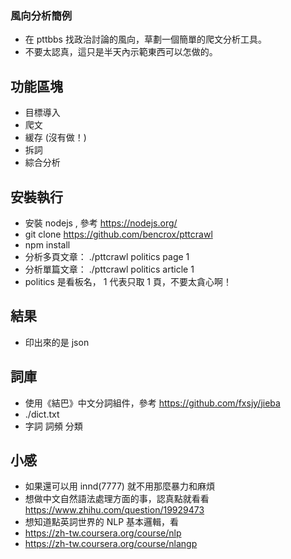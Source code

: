 ### 風向分析簡例

 - 在 pttbbs 找政治討論的風向，草劃一個簡單的爬文分析工具。
 - 不要太認真，這只是半天內示範東西可以怎做的。

## 功能區塊

 - 目標導入
 - 爬文
 - 緩存 (沒有做！)
 - 拆詞
 - 綜合分析

## 安裝執行

 - 安裝 nodejs , 參考 https://nodejs.org/
 - git clone https://github.com/bencrox/pttcrawl
 - npm install
 - 分析多頁文章： ./pttcrawl politics page 1
 - 分析單篇文章： ./pttcrawl politics article 1 
 - politics 是看板名， 1 代表只取 1 頁，不要太貪心啊！

## 結果
 - 印出來的是 json 

## 詞庫

 - 使用《結巴》中文分詞組件，參考 https://github.com/fxsjy/jieba
 - ./dict.txt 
 - 字詞 詞頻 分類

## 小感

 - 如果還可以用 innd(7777) 就不用那麼暴力和麻煩
 - 想做中文自然語法處理方面的事，認真點就看看 https://www.zhihu.com/question/19929473
 - 想知道點英詞世界的 NLP 基本邏輯，看 
 - https://zh-tw.coursera.org/course/nlp
 - https://zh-tw.coursera.org/course/nlangp